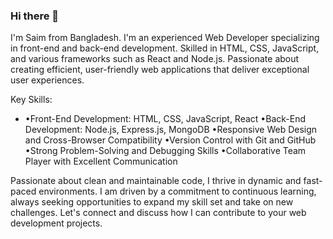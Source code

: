 ### Hi there 👋

I'm Saim from Bangladesh. I'm an experienced Web Developer specializing in front-end and back-end development. Skilled in HTML, CSS, JavaScript, and various frameworks such as React and Node.js. Passionate about creating efficient, user-friendly web applications that deliver exceptional user experiences.

Key Skills:
- •Front-End Development: HTML, CSS, JavaScript, React
•Back-End Development: Node.js, Express.js, MongoDB
•Responsive Web Design and Cross-Browser Compatibility
•Version Control with Git and GitHub
•Strong Problem-Solving and Debugging Skills
•Collaborative Team Player with Excellent Communication

Passionate about clean and maintainable code, I thrive in dynamic and fast-paced environments. I am driven by a commitment to continuous learning, always seeking opportunities to expand my skill set and take on new challenges. Let's connect and discuss how I can contribute to your web development projects.


